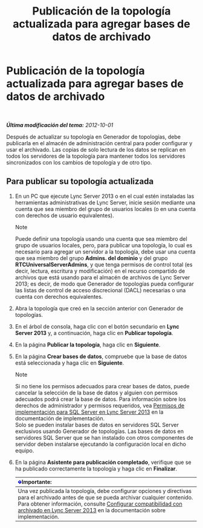 ﻿---
title: Publicación de la topología actualizada para agregar bases de datos de archivado
TOCTitle: Publicación de la topología actualizada para agregar bases de datos de archivado
ms:assetid: 454c68df-2ef5-4b5f-a44c-4eee02635d45
ms:mtpsurl: https://technet.microsoft.com/es-es/library/JJ204860(v=OCS.15)
ms:contentKeyID: 48275092
ms.date: 01/07/2017
mtps_version: v=OCS.15
ms.translationtype: HT
---

# Publicación de la topología actualizada para agregar bases de datos de archivado

 

_**Última modificación del tema:** 2012-10-01_

Después de actualizar su topología en Generador de topologías, debe publicarla en el almacén de administración central para poder configurar y usar el archivado. Las copias de solo lectura de los datos se replican en todos los servidores de la topología para mantener todos los servidores sincronizados con los cambios de topología y de otro tipo.

## Para publicar su topología actualizada

1.  En un PC que ejecute Lync Server 2013 o en el cual estén instaladas las herramientas administrativas de Lync Server, inicie sesión mediante una cuenta que sea miembro del grupo de usuarios locales (o en una cuenta con derechos de usuario equivalentes).
    

    > [!NOTE]
    > Puede definir una topología usando una cuenta que sea miembro del grupo de usuarios locales, pero, para publicar una topología, lo cual es necesario para agregar un servidor a la topología, debe usar una cuenta que sea miembro del grupo <STRONG>Admins. del dominio</STRONG> y del grupo <STRONG>RTCUniversalServerAdmins</STRONG>, y que tenga permisos de control total (es decir, lectura, escritura y modificación) en el recurso compartido de archivos que está usando para el almacén de archivos de Lync Server 2013; es decir, de modo que Generador de topologías pueda configurar las listas de control de acceso discrecional (DACL) necesarias o una cuenta con derechos equivalentes.



2.  Abra la topología que creó en la sección anterior con Generador de topologías.

3.  En el árbol de consola, haga clic con el botón secundario en **Lync Server 2013** y, a continuación, haga clic en **Publicar topología**.

4.  En la página **Publicar la topología**, haga clic en **Siguiente**.

5.  En la página **Crear bases de datos**, compruebe que la base de datos está seleccionada y haga clic en **Siguiente**.
    

    > [!NOTE]
    > Si no tiene los permisos adecuados para crear bases de datos, puede cancelar la selección de la base de datos y alguien con permisos adecuados podrá crear la base de datos. Para información sobre los derechos de administrador y permisos requeridos, vea <A href="lync-server-2013-deployment-permissions-for-sql-server.md">Permisos de implementación para SQL Server en Lync Server 2013</A> en la documentación de implementación.<BR>Solo se pueden instalar bases de datos en servidores SQL Server exclusivos usando Generador de topologías. Las bases de datos en servidores SQL Server que se han instalado con otros componentes de servidor deben instalarse ejecutando la configuración local en dicho equipo.



6.  En la página **Asistente para publicación completado**, verifique que se ha publicado correctamente la topología y haga clic en **Finalizar**.
    
    <table>
    <thead>
    <tr class="header">
    <th><img src="images/Gg425917.important(OCS.15).gif" title="important" alt="important" />Importante:</th>
    </tr>
    </thead>
    <tbody>
    <tr class="odd">
    <td>Una vez publicada la topología, debe configurar opciones y directivas para el archivado antes de que se pueda archivar cualquier contenido. Para obtener información, consulte <a href="lync-server-2013-configuring-support-for-archiving.md">Configurar compatibilidad con archivado en Lync Server 2013</a> en la documentación sobre implementación.</td>
    </tr>
    </tbody>
    </table>

